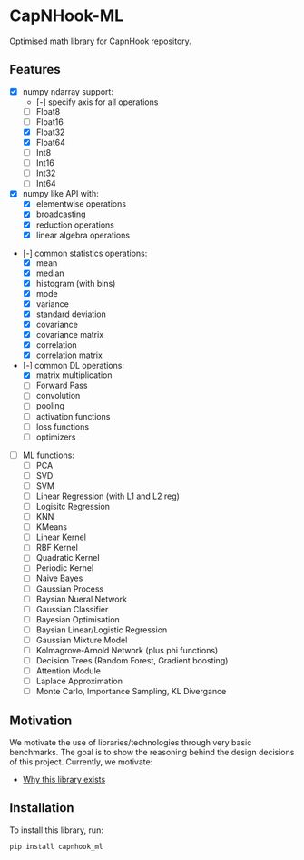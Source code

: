 # CapNHook-ML

Optimised math library for CapnHook repository.

## Features
- [x] numpy ndarray support:
    - [-] specify axis for all operations
    - [ ] Float8
    - [ ] Float16
    - [x] Float32
    - [x] Float64
    - [ ] Int8
    - [ ] Int16
    - [ ] Int32
    - [ ] Int64
    
- [x] numpy like API with:
    - [x] elementwise operations
    - [x] broadcasting
    - [x] reduction operations
    - [x] linear algebra operations
     
- [-] common statistics operations:
    - [x] mean
    - [x] median
    - [x] histogram (with bins)
    - [x] mode
    - [x] variance
    - [x] standard deviation
    - [x] covariance
    - [x] covariance matrix
    - [x] correlation
    - [x] correlation matrix
          
- [-] common DL operations:
    - [x] matrix multiplication
    - [ ] Forward Pass
    - [ ] convolution
    - [ ] pooling
    - [ ] activation functions
    - [ ] loss functions
    - [ ] optimizers

- [ ] ML functions:
    - [ ] PCA
    - [ ] SVD
    - [ ] SVM
    - [ ] Linear Regression (with L1 and L2 reg)
    - [ ] Logisitc Regression
    - [ ] KNN
    - [ ] KMeans
    - [ ] Linear Kernel
    - [ ] RBF Kernel
    - [ ] Quadratic Kernel
    - [ ] Periodic Kernel
    - [ ] Naive Bayes
    - [ ] Gaussian Process
    - [ ] Baysian Nueral Network
    - [ ] Gaussian Classifier
    - [ ] Bayesian Optimisation
    - [ ] Baysian Linear/Logistic Regression
    - [ ] Gaussian Mixture Model
    - [ ] Kolmagrove-Arnold Network (plus phi functions)
    - [ ] Decision Trees (Random Forest, Gradient boosting)
    - [ ] Attention Module
    - [ ] Laplace Approximation
    - [ ] Monte Carlo, Importance Sampling, KL Divergance

## Motivation

We motivate the use of libraries/technologies through very basic benchmarks. The goal is to show the reasoning behind the design decisions of this project. Currently, we motivate:
- [Why this library exists](motivation/numpy_slow_motivation/)

## Installation
To install this library, run:
```bash
pip install capnhook_ml
```
